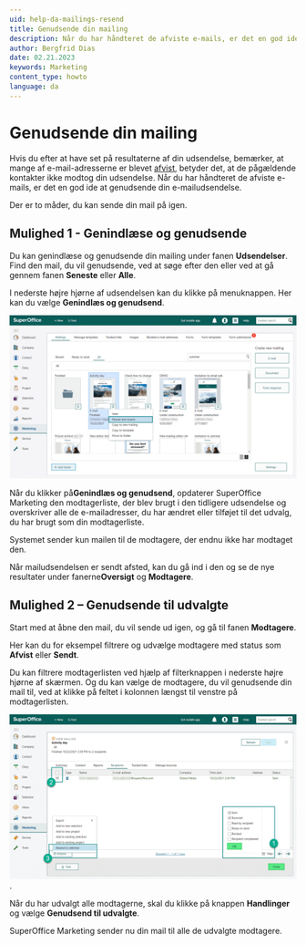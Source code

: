 ```yaml
---
uid: help-da-mailings-resend
title: Genudsende din mailing
description: Når du har håndteret de afviste e-mails, er det en god ide at genudsende din e-mailudsendelse.
author: Bergfrid Dias
date: 02.21.2023
keywords: Marketing
content_type: howto
language: da
---
```


# Genudsende din mailing

Hvis du efter at have set på resultaterne af din udsendelse, bemærker, at mange af e-mail-adresserne er blevet [afvist][1], betyder det, at de pågældende kontakter ikke modtog din udsendelse. Når du har håndteret de afviste e-mails, er det en god ide at genudsende din e-mailudsendelse.

Der er to måder, du kan sende din mail på igen.

## Mulighed 1 - Genindlæse og genudsende

Du kan genindlæse og genudsende din mailing under fanen **Udsendelser**. Find den mail, du vil genudsende, ved at søge efter den eller ved at gå gennem fanen **Seneste** eller **Alle**.

I nederste højre hjørne af udsendelsen kan du klikke på menuknappen. Her kan du vælge **Genindlæs og genudsend**.

![Med menuknappen kan du genudsende mailen fra din mappe -screenshot][img1]

 Når du klikker på**Genindlæs og genudsend**, opdaterer SuperOffice Marketing den modtagerliste, der blev brugt i den tidligere udsendelse og overskriver alle de e-mailadresser, du har ændret eller tilføjet til det udvalg, du har brugt som din modtagerliste.

Systemet sender kun mailen til de modtagere, der endnu ikke har modtaget den.

Når mailudsendelsen er sendt afsted, kan du gå ind i den og se de nye resultater under fanerne**Oversigt** og **Modtagere**.

## Mulighed 2 – Genudsende til udvalgte

Start med at åbne den mail, du vil sende ud igen, og gå til fanen **Modtagere**.

Her kan du for eksempel filtrere og udvælge modtagere med status som **Afvist** eller **Sendt**.

Du kan filtrere modtagerlisten ved hjælp af filterknappen i nederste højre hjørne af skærmen. Og du kan vælge de modtagere, du vil genudsende din mail til, ved at klikke på feltet i kolonnen længst til venstre på modtagerlisten.

![Du kan filtrere status for kontakterne, når du genudsender en mail -screenshot][img2].

Når du har udvalgt alle modtagerne, skal du klikke på knappen **Handlinger** og vælge **Genudsend til udvalgte**.

SuperOffice Marketing sender nu din mail til alle de udvalgte modtagere.

<!-- Referenced links -->

<!-- Referenced images -->
[1]: ../../recipients/learn/manage-bounces.md

<!-- Referenced images -->
[img1]: ../../../../media/loc/en/marketing/reload-resend.png
[img2]: ../../../../media/loc/en/marketing/filter-and-select-to-resend.png
